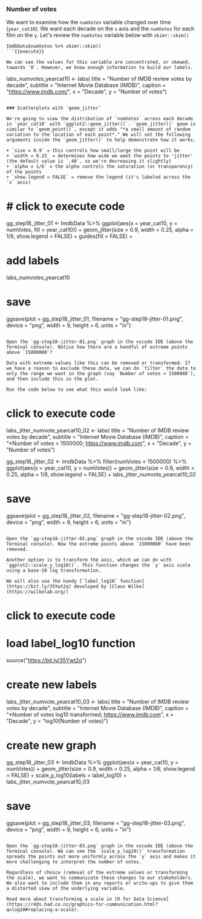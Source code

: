 ### Number of votes 

We want to examine how the `numVotes` variable changed over time (`year_cat10`). We want each decade on the `x` axis and the `numVotes` for each film on the `y`. Let's review the `numVotes` variable below with `skimr::skim()`

```
ImdbData$numVotes %>% skimr::skim()
```{{execute}}

We can see the values for this variable are concentrated, or skewed, towards `0`. However, we know enough information to build our labels.

```
labs_numvotes_yearcat10 <- labs(
  title = "Number of IMDB review votes by decade", 
  subtitle = "Internet Movie Database (IMDB)",
  caption = "https://www.imdb.com/", 
  x = "Decade", 
  y = "Number of votes")
```{{execute}}

### Scatterplots with `geom_jitter`

We're going to view the distribution of `numVotes` across each decade in `year_cat10` with `ggplot2::geom_jitter()`. `geom_jitter()` geom is similar to `geom_point()`, except it adds "*a small amount of random variation to the location of each point*." We will set the following arguments inside the `geom_jitter()` to help demonstrate how it works. 

+ `size = 0.9` = this controls how small/large the point will be   
+ `width = 0.25` = determines how wide we want the points to 'jitter' (the default value is `.40`, so we're decreasing it slightly)  
+ `alpha = 1/6` = the alpha controls the saturation (or transparency) of the points  
+ `show.legend = FALSE` = remove the legend (it's labeled across the `x` axis)

```
# # click to execute code
gg_step18_jitter_01 <- ImdbData %>%
  ggplot(aes(x = year_cat10,
             y = numVotes,
             fill = year_cat10)) +
  geom_jitter(size = 0.9, 
            width = 0.25,
            alpha = 1/6, 
            show.legend = FALSE) + 
  guides(fill = FALSE) +
  # add labels
  labs_numvotes_yearcat10
# save
ggsave(plot = gg_step18_jitter_01,
        filename = "gg-step18-jitter-01.png",
        device = "png",
        width = 9,
        height = 6,
        units = "in")
```{{execute}}

Open the `gg-step18-jitter-01.png` graph in the vscode IDE (above the Terminal console). Notice how there are a handful of extreme points above `15000000`? 

Data with extreme values like this can be removed or transformed. If we have a reason to exclude these data, we can do `filter` the data to only the range we want in the graph (say `Number of votes < 1500000`), and then include this in the plot. 

Run the code below to see what this would look like:

```
# click to execute code
labs_jitter_numvote_yearcat10_02 <- labs(
  title = "Number of IMDB review votes by decade", 
  subtitle = "Internet Movie Database (IMDB)",
  caption = "*Number of votes < 1500000; https://www.imdb.com", 
  x = "Decade", 
  y = "Number of votes")

gg_step18_jitter_02 <- ImdbData %>% 
  filter(numVotes < 1500000) %>% 
  ggplot(aes(x = year_cat10, 
             y = numVotes)) + 
  geom_jitter(size = 0.9, 
              width = 0.25,
              alpha = 1/6, 
              show.legend = FALSE) + 
  labs_jitter_numvote_yearcat10_02
# save
ggsave(plot = gg_step18_jitter_02,
        filename = "gg-step18-jitter-02.png",
        device = "png",
        width = 9,
        height = 6,
        units = "in")
```{{execute}}

Open the `gg-step18-jitter-02.png` graph in the vscode IDE (above the Terminal console). Now the extreme points above `15000000` have been removed. 

Another option is to transform the axis, which we can do with `ggplot2::scale_y_log10()`. This function changes the `y` axis scale using a base-10 log transformation.

We will also use the handy [`label_log10` function](https://bit.ly/35Ywt2q) developed by [Claus Wilke](https://wilkelab.org/)

```
# click to execute code

#   load label_log10 function 
source("https://bit.ly/35Ywt2q")

#  create new labels
labs_jitter_numvote_yearcat10_03 <- labs(
  title = "Number of IMDB review votes by decade", 
  subtitle = "Internet Movie Database (IMDB)",
  caption = "*Number of votes log10 transformed; https://www.imdb.com", 
  x = "Decade", 
  y = "log10(Number of votes)")

#   create new graph
gg_step18_jitter_03 <- ImdbData %>% 
  ggplot(aes(x = year_cat10, 
             y = numVotes)) + 
  geom_jitter(size = 0.9, 
              width = 0.25,
              alpha = 1/6, 
              show.legend = FALSE) + 
    scale_y_log10(labels = label_log10) + 
  labs_jitter_numvote_yearcat10_03
#   save
ggsave(plot = gg_step18_jitter_03,
        filename = "gg-step18-jitter-03.png",
        device = "png",
        width = 9,
        height = 6,
        units = "in")
```{{execute}}

Open the `gg-step18-jitter-03.png` graph in the vscode IDE (above the Terminal console). We can see the `scale_y_log10()` transformation spreads the points out more uniformly across the `y` axis and makes it more challenging to interpret the number of votes. 

Regardless of choice (removal of the extreme values or transforming the scale), we want to communicate these changes to our stakeholders. We also want to include them in any reports or write-ups to give them a distorted view of the underlying variable.

Read more about transforming a scale in [R for Data Science](https://r4ds.had.co.nz/graphics-for-communication.html?q=log10#replacing-a-scale).

